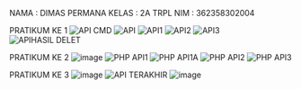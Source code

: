 NAMA : DIMAS PERMANA 
KELAS : 2A TRPL
NIM : 362358302004

PRATIKUM KE 1
![API CMD](https://github.com/user-attachments/assets/ec700ad0-dbc0-4684-8e0c-4bf833ef74c0)
![API](https://github.com/user-attachments/assets/5a8dd9dc-b7c4-4d5c-ad5d-c43b6a260a1e)
![API1](https://github.com/user-attachments/assets/d11d6e22-1d14-428c-bde6-8c0ccafe27e8)
![API2](https://github.com/user-attachments/assets/0cb9a695-9516-438e-8a0e-fa282bdae566)
![API3](https://github.com/user-attachments/assets/90d0aaff-c90d-4ffb-8762-bd0e38987555)
![APIHASIL DELET](https://github.com/user-attachments/assets/52577a17-5bb3-4ef2-bc44-561ee0c75bf3)

PRATIKUM KE 2
![image](https://github.com/user-attachments/assets/9fb347a1-b1a6-433a-bf9e-2cd692a8a66f)
![PHP API1](https://github.com/user-attachments/assets/ca31cf7f-1370-4528-96e4-afb44032afe7)
![PHP API1A](https://github.com/user-attachments/assets/2397cd4f-4f5b-4f19-ad8b-530cd50fe982)
![PHP API2](https://github.com/user-attachments/assets/59035b8c-4478-4eac-a94d-fb20eaf9d3c2)
![PHP API3](https://github.com/user-attachments/assets/4b68d0e3-5ea6-46ed-8cca-8d9cdae0654c)

PRATIKUM KE 3
![image](https://github.com/user-attachments/assets/4c086887-0921-42d6-beb1-3baa3ddeb27f)
![API TERAKHIR](https://github.com/user-attachments/assets/278cf465-10b9-4590-8ea1-c178d2a36d1e)
![image](https://github.com/user-attachments/assets/322c7d69-6065-43f5-88e2-831f3d7ce8e6)
